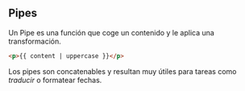 ## Pipes

Un Pipe es una función que coge un contenido y le aplica una transformación.

```html
<p>{{ content | uppercase }}</p>
```

Los pipes son concatenables y resultan muy útiles para tareas como *traducir* o formatear fechas.

